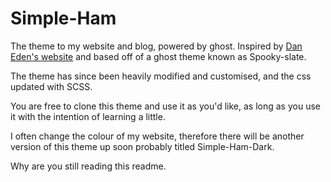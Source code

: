 # Simple-Ham
The theme to my website and blog, powered by ghost. Inspired by [Dan Eden's website](http://daneden.me) and based off of a ghost theme known as Spooky-slate.

The theme has since been heavily modified and customised, and the css updated with SCSS. 

You are free to clone this theme and use it as you'd like, as long as you use it with the intention of learning a little. 

I often change the colour of my website, therefore there will be another version of this theme up soon probably titled Simple-Ham-Dark. 

Why are you still reading this readme.
